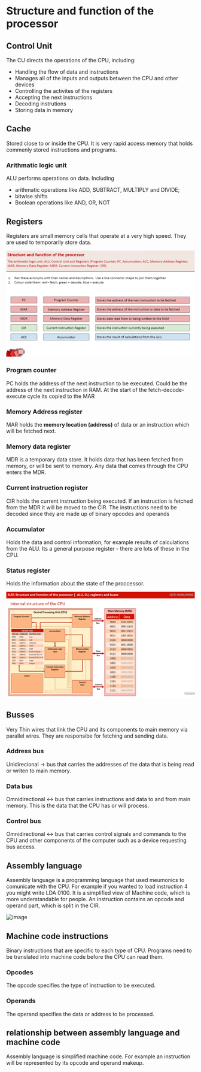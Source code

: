 # Structure and function of the processor

## Control Unit
The CU directs the operations of the CPU, including:
- Handling the flow of data and instructions
- Manages all of the inputs and outputs between the CPU and other devices
- Controlling the activites of the registers
- Accepting the next instructions
- Decoding instrutions 
- Storing data in memory

## Cache 
Stored close to or inside the CPU. It is very rapid access memory that holds commenly stored instructions and programs.

### Arithmatic logic unit
ALU performs operations on data. Including 
- arithmatic operations like ADD, SUBTRACT, MULTIPLY and DIVIDE;
- bitwise shifts
- Boolean operations like AND, OR, NOT

## Registers
Registers are small memory cells that operate at a very high speed. They are used to temporarily store data.

<img src="https://raw.githubusercontent.com/JachymT/a-level-cs-blog/main/Computer%20Systems/1.1/1.1.1/images/1.PNG">

### Program counter
PC holds the address of the next instruction to be executed. Could be the address of the next instruction in RAM. At the start of the fetch-decode-execute cycle its copied to the MAR

### Memory Address register
MAR holds the **memory location (address)** of data or an instruction which will be fetched next.

### Memory data register
MDR is a temporary data store. It holds data that has been fetched from memory, or will be sent to memory. Any data that comes through the CPU enters the MDR.

### Current instruction register
CIR holds the current instruction being executed. If an instruction is fetched from the MDR it will be moved to the CIR. The instructions need to be decoded since they are made up of binary opcodes and operands

### Accumulator
Holds the data and control information, for example results of calculations from the ALU. Its a general purpose register - there are lots of these in the CPU.

### Status register 
Holds the information about the state of the proccessor.

<img src="https://raw.githubusercontent.com/JachymT/a-level-cs-blog/main/Computer%20Systems/1.1/1.1.1/images/2.png">

## Busses
Very Thin wires that link the CPU and its components to main memory via parallel wires. They are responsibe for fetching and sending data.

### Address bus
Unidirecional -> bus that carries the addresses of the data that is being read or writen to main memory.

### Data bus
Omnidirectional <-> bus that carries instructions and data to and from main memory. This is the data that the CPU has or will process.

### Control bus
Omnidirectional <-> bus that carries control signals and commands to the CPU and other components of the computer such as a device requesting bus access. 

## Assembly language
Assembly language is a programming language that used meumonics to comunicate with the CPU. For example if you wanted to load instruction 4 you might write LDA 0100. It is a simplified view of Machine code, which is more understandable for people. An instruction contains an opcode and operand part, which is split in the CIR. 

![image](https://user-images.githubusercontent.com/72783315/134294302-d090fc27-01a9-49d5-b2ce-8327e0010369.png)

## Machine code instructions
Binary instructions that are specific to each type of CPU. Programs need to be translated into machine code before the CPU can read them.
### Opcodes
The opcode specifies the type of instruction to be executed.

### Operands
The operand specifies the data or address to be processed.

## relationship between assembly language and machine code
Assembly language is simplified machine code. For example an instruction will be represented by its opcode and operand makeup.
